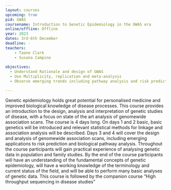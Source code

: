 ```yaml
---
layout: courses
upcoming: true
pid: GWAS
coursename: Introduction to Genetic Epidemiology in the GWAS era 
online/offline: Offline
year: 2023
dates: 3rd-6th December
deadline: -
teachers: 
    - Taane Clark
    - Susana Campino
    
objectives:
  - Understand Rationale and design of GWAS
  - Use Multiplicity, replication and meta-analysis
  - Observe emerging trends including pathway analysis and risk prediction

---
```


Genetic epidemiology holds great potential for personalised medicine and improved biological knowledge of disease processes. This course provides an introduction to the design, analysis and interpretation of genetic studies of disease, with a focus on state of the art analysis of genomewide association scans. The course is 4 days long. On days 1 and 2 basic, basic genetics will be introduced and relevant statistical methods for linkage and association analysis will be described. Days 3 and 4 will cover the design and analysis of genomewide association scans, including emerging applications to risk prediction and biological pathway analysis. Throughout the course participants will gain practical experience of analysing genetic data in population and family studies. By the end of the course participants will have an understanding of the fundamental concepts of genetic epidemiology, will have a working knowledge of the terminology and current status of the field, and will be able to perform many basic analyses of genetic data. This course is followed by the companion course “High throughput sequencing in disease studies”